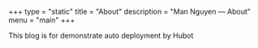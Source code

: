+++
type = "static"
title = "About"
description = "Man Nguyen — About"
menu = "main"
+++

This blog is for demonstrate auto deployment by Hubot

